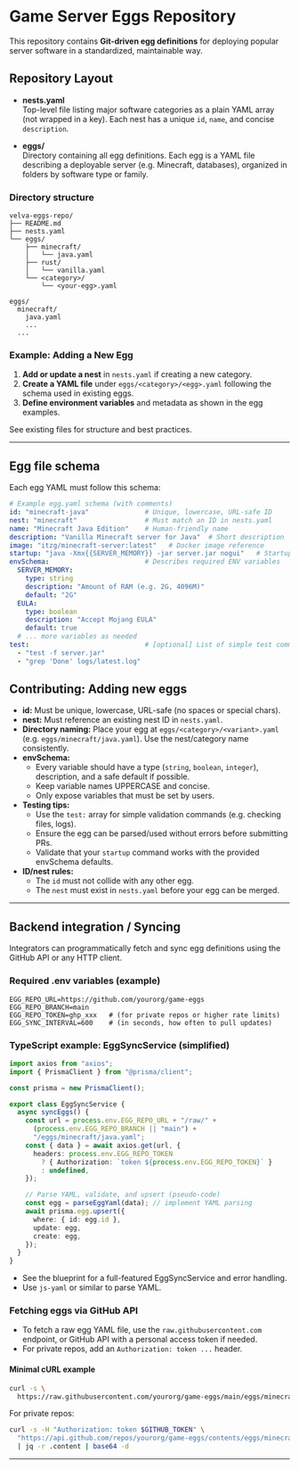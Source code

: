 # Game Server Eggs Repository

This repository contains **Git-driven egg definitions** for deploying popular server software in a standardized, maintainable way.

## Repository Layout

- **nests.yaml**  
  Top-level file listing major software categories as a plain YAML array  
  (not wrapped in a key). Each nest has a unique `id`, `name`, and concise `description`.

- **eggs/**  
  Directory containing all egg definitions. Each egg is a YAML file describing a deployable server (e.g. Minecraft, databases), organized in folders by software type or family.

### Directory structure

```
velva-eggs-repo/
├── README.md
├── nests.yaml
└── eggs/
    ├── minecraft/
    │   └── java.yaml
    ├── rust/
    │   └── vanilla.yaml
    └── <category>/
        └── <your-egg>.yaml
```

  ```
  eggs/
    minecraft/
      java.yaml
      ...
    ...
  ```

### Example: Adding a New Egg

1. **Add or update a nest** in `nests.yaml` if creating a new category.
2. **Create a YAML file** under `eggs/<category>/<egg>.yaml` following the schema used in existing eggs.
3. **Define environment variables** and metadata as shown in the egg examples.

See existing files for structure and best practices.

---

## Egg file schema

Each egg YAML must follow this schema:

```yaml
# Example egg.yaml schema (with comments)
id: "minecraft-java"              # Unique, lowercase, URL-safe ID
nest: "minecraft"                 # Must match an ID in nests.yaml
name: "Minecraft Java Edition"    # Human-friendly name
description: "Vanilla Minecraft server for Java"  # Short description
image: "itzg/minecraft-server:latest"   # Docker image reference
startup: "java -Xmx{{SERVER_MEMORY}} -jar server.jar nogui"   # Startup command template
envSchema:                        # Describes required ENV variables
  SERVER_MEMORY:
    type: string
    description: "Amount of RAM (e.g. 2G, 4096M)"
    default: "2G"
  EULA:
    type: boolean
    description: "Accept Mojang EULA"
    default: true
  # ... more variables as needed
test:                             # [optional] List of simple test commands/checks
  - "test -f server.jar"
  - "grep 'Done' logs/latest.log"
```

## Contributing: Adding new eggs

- **id:** Must be unique, lowercase, URL-safe (no spaces or special chars).
- **nest:** Must reference an existing nest ID in `nests.yaml`.
- **Directory naming:** Place your egg at `eggs/<category>/<variant>.yaml` (e.g. `eggs/minecraft/java.yaml`). Use the nest/category name consistently.
- **envSchema:**  
  - Every variable should have a type (`string`, `boolean`, `integer`), description, and a safe default if possible.
  - Keep variable names UPPERCASE and concise.
  - Only expose variables that must be set by users.
- **Testing tips:**  
  - Use the `test:` array for simple validation commands (e.g. checking files, logs).
  - Ensure the egg can be parsed/used without errors before submitting PRs.
  - Validate that your `startup` command works with the provided envSchema defaults.
- **ID/nest rules:**  
  - The `id` must not collide with any other egg.
  - The `nest` must exist in `nests.yaml` before your egg can be merged.

---

## Backend integration / Syncing

Integrators can programmatically fetch and sync egg definitions using the GitHub API or any HTTP client.

### Required .env variables (example)

```
EGG_REPO_URL=https://github.com/yourorg/game-eggs
EGG_REPO_BRANCH=main
EGG_REPO_TOKEN=ghp_xxx   # (for private repos or higher rate limits)
EGG_SYNC_INTERVAL=600    # (in seconds, how often to pull updates)
```

### TypeScript example: EggSyncService (simplified)

```ts
import axios from "axios";
import { PrismaClient } from "@prisma/client";

const prisma = new PrismaClient();

export class EggSyncService {
  async syncEggs() {
    const url = process.env.EGG_REPO_URL + "/raw/" +
      (process.env.EGG_REPO_BRANCH || "main") +
      "/eggs/minecraft/java.yaml";
    const { data } = await axios.get(url, {
      headers: process.env.EGG_REPO_TOKEN
        ? { Authorization: `token ${process.env.EGG_REPO_TOKEN}` }
        : undefined,
    });

    // Parse YAML, validate, and upsert (pseudo-code)
    const egg = parseEggYaml(data); // implement YAML parsing
    await prisma.egg.upsert({
      where: { id: egg.id },
      update: egg,
      create: egg,
    });
  }
}
```
- See the blueprint for a full-featured EggSyncService and error handling.
- Use `js-yaml` or similar to parse YAML.

### Fetching eggs via GitHub API

- To fetch a raw egg YAML file, use the `raw.githubusercontent.com` endpoint, or GitHub API with a personal access token if needed.
- For private repos, add an `Authorization: token ...` header.

#### Minimal cURL example

```sh
curl -s \
  https://raw.githubusercontent.com/yourorg/game-eggs/main/eggs/minecraft/java.yaml
```

For private repos:

```sh
curl -s -H "Authorization: token $GITHUB_TOKEN" \
  "https://api.github.com/repos/yourorg/game-eggs/contents/eggs/minecraft/java.yaml?ref=main" \
  | jq -r .content | base64 -d
```

---